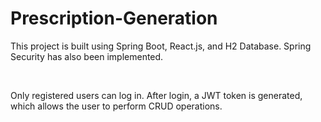 # Prescription-Generation
<p>This project is built using Spring Boot, React.js, and H2 Database. Spring Security has also been implemented.</p>
<br>
<p>Only registered users can log in. After login, a JWT token is generated, which allows the user to perform CRUD operations.</p>
